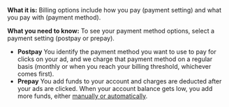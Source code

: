 **What it is:**      Billing options include how you pay (payment setting) and what you pay with (payment method).

**What you need to know:**  To see your payment method options, select a payment setting (postpay or prepay).

- **Postpay**  You identify the payment method you want to use to pay for clicks on your ad, and we charge that payment method on a regular basis (monthly or when you reach your billing threshold, whichever comes first).
- **Prepay**  You add funds to your account and charges are deducted after your ads are clicked. When your account balance gets low, you add more funds, either [manually or automatically](../hlp_BA_PROC_AddFunds.md).


